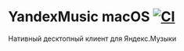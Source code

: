 # YandexMusic macOS [![CI](https://github.com/ruedcode/yandex-music-macos/actions/workflows/main.yml/badge.svg?branch=main)](https://github.com/ruedcode/yandex-music-macos/actions/workflows/main.yml)

Нативный десктопный клиент для Яндекс.Музыки

